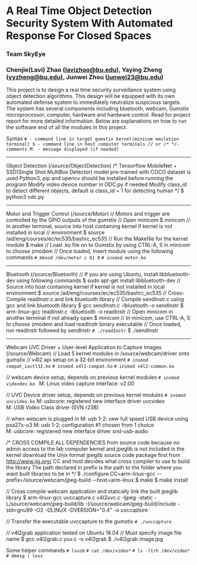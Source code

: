 # A Real Time Object Detection Security System With Automated Response For Closed Spaces

### Team SkyEye

### Chenjie(Lavi) Zhao (lavizhao@bu.edu), Yaying Zheng (yyzheng@bu.edu), Junwei Zhou (junwei23@bu.edu)  


This project is to design a real time security surveillance system using object detection algorithms. This design will be equipped with its own automated defense system to immediately neutralize suspicious targets. The system has several components including bluetooth, webcam, Gumstix microprocessor, computer, hardware and hardware control.
Read for project report for more detailed information.
Below are explanations on how to run the software end of all the modules in this project.

Syntax
`# - command line in target gumstix kernel(minicom emulation terminal)
$ - command line in host computer terminals
// or /* */- comments
M: - message displayed (if needed)`

----------------------------------------------------------------------------------------------------------------------------
Object Detection (/source/ObjectDetection)
/* Tensorflow MobileNet + SSD(Single Shot MultiBox Detector) model pre-trained with COCO dataset is used
Python3, pip and opencv should be installed before running the program
Modify video device number in ODC.py if needed
Modify class_id to detect different objects, default is class_id = 1 for detecting human */
$ python3 odc.py

----------------------------------------------------------------------------------------------------------------------------
Motor and Trigger Control (/source/Motor)
// Motors and trigger are controlled by the GPIO outputs of the gumstix
// Open minicom 
$ minicom
// In another terminal, source into host containing kernel if kernel is not installed in local 
// environment
$ source /ad/eng/courses/ec/ec535/bashrc_ec535
// Run the Makefile for the kernel module
$ make
// Load .ko file on to Gumstix by using CTRL-A, S in minicom to choose zmodem
// Once loaded, insert module using the following commands
`# mknod /dev/motor c 61 0`
`# insmod motor.ko`

----------------------------------------------------------------------------------------------------------------------------
Bluetooth (/source/Bluetooth)
// If you are using Ubuntu, install libbluetooth-dev using following commands
$ sudo apt-get install libbluetooth-dev
// Source into host containing kernel if kernel is not installed in local environment
$ source /ad/eng/courses/ec/ec535/bashrc_ec535
// Cross-Compile readInstr.c and link bluetooth library
// Compile sendInstr.c using gcc and link bluetooth library
$ gcc sendInstr.c -lbluetooth -o sendInstr
$ arm-linux-gcc readInstr.c -lbluetooth -o readInstr
// Open minicom in another terminal if not already open
$ minicom
// In minicom, use CTRL-A, S to choose zmodem and load readInstr binary executable
// Once loaded, run readInstr followed by sendInstr
`# ./readInstr`
$ ./sendInstr

----------------------------------------------------------------------------------------------------------------------------
Webcam UVC Driver + User-level Application to Capture Images (/source/Webcam)
// Load 5 kernel modules in /source/webcam/driver onto gumstix
// v4l2 api setup on a 32-bit environment
`# insmod compat_ioctl32.ko`
`# insmod v4l1-compat.ko`
`# insmod v4l2-common.ko`

// webcam device setup, depends on previous kernel modules
`# insmod videodev.ko `
M: Linux video capture interface: v2.00                                            

// UVC Device driver setup, depends on previous kernel modules
`# insmod uvcvideo.ko`
M: usbcore: registered new interface driver uvcvideo                               
M: USB Video Class driver (SVN r238)

// when webcam is plugged in
M: usb 1-2: new full speed USB device using pxa27x-o3
M: usb 1-2: configuration #1 chosen from 1 choice                                  
M: usbcore: registered new interface driver snd-usb-audio

/* CROSS COMPILE ALL DEPENDENCIES from source code because no admin access to the lab computer kernel and jpeglib is not included in the kernel
download the Unix format jpeglib source code package first from http://www.ijg.org/
CC and host decides what cross compiler to use to build the library
The path declared in prefix is the path to the folder where you want built libraries to be in */
$ ./configure CC=arm-linux-gcc --prefix=/source/webcam/jpeg-build --host=arm-linux
$ make
$ make install

// Cross compile webcam application and statically link the built jpeglib library
$ arm-linux-gcc uvccapture.c v4l2uvc.c -ljpeg -static -L/source/webcam/jpeg-build/lib -I/source/webcam/jpeg-build/include -std=gnu99 -O2 -DLINUX -DVERSION=\"0.4\" -o uvccapture

// Transfer the executable uvccapture to the gumstix
`# ./uvccapture`

// v4l2grab application tested on Ubuntu 18.04
// Must specify image file name
$ gcc v4l2grab.c yuv.c -o v4l2grab
$ ./v4l2grab image.jpg

Some helper commands
`# lsusb`
`# cat /dev/video*`
`# ls -ltrh /dev/video*`
`# dmesg | less`
